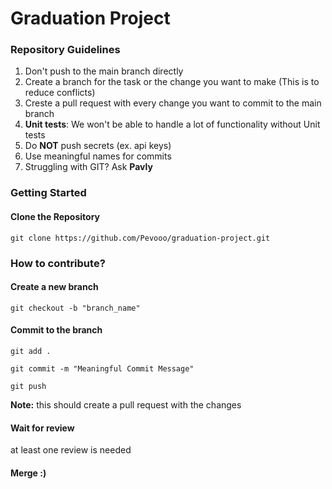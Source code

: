 # Graduation Project
### Repository Guidelines
1) Don't push to the main branch directly
2) Create a branch for the task or the change you want to make (This is to reduce conflicts)
3) Creste a pull request with every change you want to commit to the main branch
4) **Unit tests**: We won't be able to handle a lot of functionality without Unit tests
5) Do **NOT** push secrets (ex. api keys)
6) Use meaningful names for commits
7) Struggling with GIT? Ask **Pavly**

### Getting Started

#### Clone the Repository

`git clone https://github.com/Pevooo/graduation-project.git`

### How to contribute?

#### Create a new branch

`git checkout -b "branch_name"`

#### Commit to the branch

`git add .`

`git commit -m "Meaningful Commit Message"`

`git push`

**Note:** this should create a pull request with the changes

#### Wait for review
at least one review is needed
#### Merge :)
